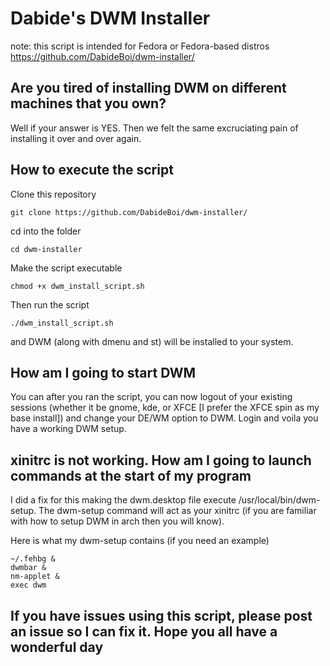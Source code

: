 # Dabide's DWM Installer
note: this script is intended for Fedora or Fedora-based distros
https://github.com/DabideBoi/dwm-installer/
## Are you tired of installing DWM on different machines that you own?
Well if your answer is YES. Then we felt the same excruciating pain of installing it over and over again. 

## How to execute the script
Clone this repository
```
git clone https://github.com/DabideBoi/dwm-installer/
```

cd into the folder

```
cd dwm-installer
```

Make the script executable
```
chmod +x dwm_install_script.sh
```

Then run the script
```
./dwm_install_script.sh
```

and DWM (along with dmenu and st) will be installed to your system.

## How am I going to start DWM
You can after you ran the script, you can now logout of your existing sessions (whether it be gnome, kde, or XFCE [I prefer the XFCE spin as my base install]) and change your DE/WM option to DWM. Login and voila you have a working DWM setup.

## xinitrc is not working. How am I going to launch commands at the start of my program
I did a fix for this making the dwm.desktop file execute /usr/local/bin/dwm-setup. The dwm-setup command will act as your xinitrc (if you are familiar with how to setup DWM in arch then you will know).

Here is what my dwm-setup contains (if you need an example)
```
~/.fehbg &
dwmbar &
nm-applet &
exec dwm
```

## If you have issues using this script, please post an issue so I can fix it. Hope you all have a wonderful day
